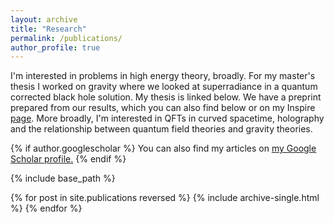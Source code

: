 ```yaml
---
layout: archive
title: "Research"
permalink: /publications/
author_profile: true
---
```


I'm interested in problems in high energy theory, broadly. For my master's thesis I worked on gravity where we looked at superradiance in a quantum corrected black hole solution. My thesis is linked below. We have a preprint prepared from our results, which you can also find below or on my Inspire [page](https://inspirehep.net/authors/2094576). More broadly, I'm interested in QFTs in curved spacetime, holography and the relationship between quantum field theories and gravity theories.

{% if author.googlescholar %}
  You can also find my articles on <u><a href="{{author.googlescholar}}">my Google Scholar profile</a>.</u>
{% endif %}

{% include base_path %}

{% for post in site.publications reversed %}
  {% include archive-single.html %}
{% endfor %}

